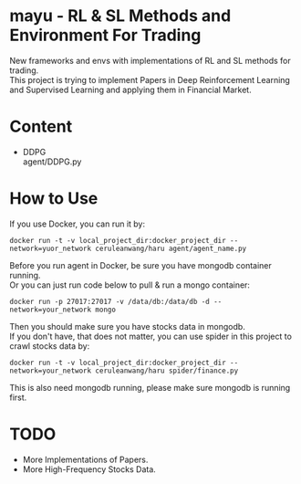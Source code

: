 # mayu - RL & SL Methods and Environment For Trading
New frameworks and envs with implementations of RL and SL methods for trading.   
This project is trying to implement Papers in Deep Reinforcement Learning and Supervised Learning and applying them in Financial Market.

# Content

- DDPG  
agent/DDPG.py

# How to Use
If you use Docker, you can run it by:
```
docker run -t -v local_project_dir:docker_project_dir --network=yuor_network ceruleanwang/haru agent/agent_name.py
```
Before you run agent in Docker, be sure you have mongodb container running.   
Or you can just run code below to pull & run a mongo container:
```
docker run -p 27017:27017 -v /data/db:/data/db -d --network=your_network mongo
``` 
Then you should make sure you have stocks data in mongodb.   
If you don't have, that does not matter, you can use spider in this project to crawl stocks data by:   
```
docker run -t -v local_project_dir:docker_project_dir --network=your_network ceruleanwang/haru spider/finance.py
```
This is also need mongodb running, please make sure mongodb is running first.

# TODO
- More Implementations of Papers.
- More High-Frequency Stocks Data.
